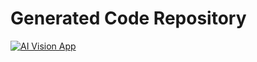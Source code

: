 # Generated Code Repository

[![AI Vision App](https://webapps.store/api/screenshot?url=https://webapps.store/p/229)](https://webapps.store/p/230)
